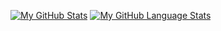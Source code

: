 [![My GitHub Stats](https://github-readme-stats.vercel.app/api/?username=mwaidesu&count_private=true&theme=tokyonight&showicons=true)]()
[![My GitHub Language Stats](https://github-readme-stats.vercel.app/api/top-langs/?username=mwaidesu&langs_count=5&theme=tokyonight)]()
